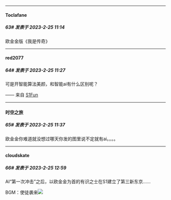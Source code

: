 
*****

####  Toclafane  
##### 63#       发表于 2023-2-25 11:14

欧金金版《我是传奇》


*****

####  red2077  
##### 64#       发表于 2023-2-25 11:27

可是开智能算法美颜，和智能ai有什么区别呢？

—— 来自 [S1Fun](https://s1fun.koalcat.com)


*****

####  时空之旅  
##### 65#       发表于 2023-2-25 11:37

欧金金你难道就没想过哪天你发的图里说不定就有ai。。。。


*****

####  cloudskate  
##### 66#       发表于 2023-2-25 12:59

AI“第一次冲击”之后，以欧金金为首的有识之士在S1建立了第三新东京……

BGM：使徒袭来<img src="https://static.saraba1st.com/image/smiley/face2017/066.png" referrerpolicy="no-referrer">

